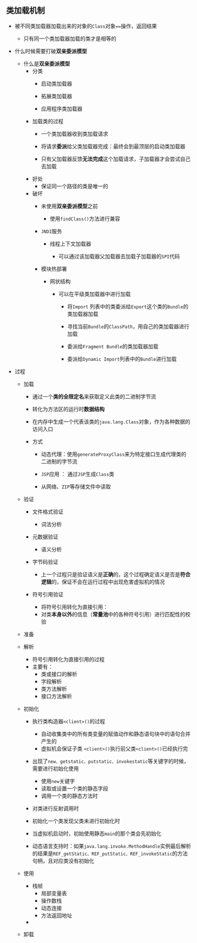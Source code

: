 ## 类加载机制
* 被不同类加载器加载出来的对象的`Class`对象` == `操作，返回结果
    * 只有同一个类加载器加载的类才是相等的 

* 什么时候需要打破**双亲委派模型**
    * 什么是**双亲委派模型**
        * 分类
            * 启动类加载器
            * 拓展类加载器
            
            * 应用程序类加载器
        * 加载类的过程
            * 一个类加载器收到类加载请求
            * 将请求**委派**给父类加载器完成：最终会到最顶层的启动类加载器
            
            * 只有父加载器反馈**无法完成**这个加载请求，子加载器才会尝试自己去加载  
        *   好处
            * 保证同一个路径的类是唯一的
        * 破坏
            * 未使用**双亲委派模型**之前
                * 使用`findClass()`方法进行兼容 
                
            * `JNDI`服务    
                * 线程上下文加载器
                
                    * 可以通过该加载器父加载器去加载子加载器的`SPI`代码 
            * 模块热部署
                * 网状结构 
                    
                    * 可以在平级类加载器中进行加载 
                        * 将`Import` 列表中的类委派给`Export`这个类的`Bundle`的类加载器加载
                        
                        * 寻找当前`Bundle`的`ClassPath`，用自己的类加载器进行加载
                        * 委派给`Fragment Bundle`的类加载器加载
                        
                        * 委派给`Dynamic Import`列表中的`Bundle`进行加载
* 过程
    * 加载
    
        * 通过一个**类的全限定名**来获取定义此类的二进制字节流 
        * 转化为方法区的运行时**数据结构**
        
        * 在内存中生成一个代表该类的`java.lang.Class`对象，作为各种数据的访问入口
        * 方式
            * 动态代理：使用`generateProxyClass`来为特定接口生成代理类的二进制的字节流
            
            * `JSP`应用 ： 通过`JSP`生成`Class`类
            * 从网络、`ZIP`等存储文件中读取
    * 验证
    
        * 文件格式验证
            * 词法分析 
        * 元数据验证
            * 语义分析 
        * 字节码验证
            * 上一个过程只是验证语义是**正确**的，这个过程确定语义是否是**符合逻辑**的，保证不会在运行过程中出现危害虚拟机的情况
            
        * 符号引用验证 
            * 将符号引用转化为直接引用：
            * 对类**本身以外**的信息（**常量池**中的各种符号引用）进行匹配性的校验 
    * 准备
    * 解析
        * 符号引用转化为直接引用的过程
        * 主要有：
            * 类或接口的解析
            * 字段解析
            * 类方法解析
            * 接口方法解析  
    * 初始化
        * 执行类构造器`<client>()`的过程
            * 自动收集类中的所有类变量的赋值动作和静态语句块中的语句合并产生的
            * 虚拟机会保证子类 `<client>()`执行前父类`<client>()`已经执行完
        * 出现了`new、getstatic、putstatic、invokestatic`等关键字的时候，需要进行初始化使用
        
            * 使用`new`关键字
            * 读取或设置一个类的静态字段
            * 调用一个类的静态方法时
        *  对类进行反射调用时
        *  初始化一个类发现父类未进行初始化时
        *  当虚拟机启动时，初始使用静态`main`的那个类会先初始化
        *  动态语言支持时：如果`java.lang.invoke.MethodHandle`实例最后解析的结果是`REF_getStatic、REF_putStatic、REF_invokeStatic`的方法句柄，且对应类没有初始化
    * 使用
        * 栈帧
            * 局部变量表
            * 操作数栈
            * 动态连接
            * 方法返回地址 
        *  
    * 卸载


